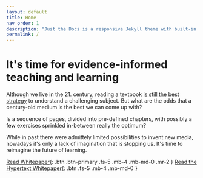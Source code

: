 ```yaml
---
layout: default
title: Home
nav_order: 1
description: "Just the Docs is a responsive Jekyll theme with built-in search that is easily customizable and hosted on GitHub Pages."
permalink: /
---
```


# It's time for evidence-informed teaching and learning

Although we live in the 21. century, reading a textbook [is still the best strategy](https://www.lesswrong.com/posts/xg3hXCYQPJkwHyik2/the-best-textbooks-on-every-subject) to understand a challenging subject. But what are the odds that a century-old medium is the best we can come up with?

Is a sequence of pages, divided into pre-defined chapters, with possibly a few exercises sprinkled in-between really the optimum?

While in past there were admittely limited possibilities to invent new media, nowadays it's only a lack of imagination that is stopping us. It's time to reimagine the future of learning.


[Read Whitepaper](#getting-started){: .btn .btn-primary .fs-5 .mb-4 .mb-md-0 .mr-2 } [Read the Hypertext Whitepaper](https://github.com/pmarsceill/just-the-docs){: .btn .fs-5 .mb-4 .mb-md-0 }



